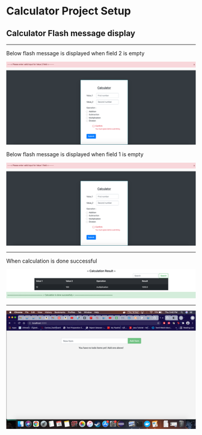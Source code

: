 # Calculator Project Setup

## Calculator Flash message display

-----
Below flash message is displayed when field 2 is empty

![img.png](img.png)

Below flash message is displayed when field 1 is empty

![img_1.png](img_1.png)

----
When calculation is done successful 

![img_2.png](img_2.png)

----

![img_4.png](img_4.png)